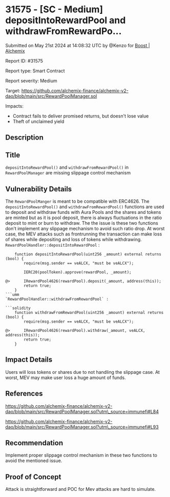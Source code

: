 # 31575 - \[SC - Medium] depositIntoRewardPool and withdrawFromRewardPo...

Submitted on May 21st 2024 at 14:08:32 UTC by @Kenzo for [Boost | Alchemix](https://immunefi.com/bounty/alchemix-boost/)

Report ID: #31575

Report type: Smart Contract

Report severity: Medium

Target: https://github.com/alchemix-finance/alchemix-v2-dao/blob/main/src/RewardPoolManager.sol

Impacts:

* Contract fails to deliver promised returns, but doesn't lose value
* Theft of unclaimed yield

## Description

## Title

`depositIntoRewardPool()` and `withdrawFromRewardPool()` in `RewardPoolManager` are missing slippage control mechanism

## Vulnerability Details

The `RewardPoolManger` is meant to be compatible with ERC4626. The `depositIntoRewardPool()` and `withdrawFromRewardPool()` functions are used to deposit and withdraw funds with Aura Pools and the shares and tokens are minted but as it is pool deposit, there is always fluctuations in the ratio deposit to mint or burn to withdraw. The the issue is these two functions don't implement any slippage mechanism to avoid such ratio drop. At worst case, the MEV attacks such as frontrunning the transaction can make loss of shares while depositing and loss of tokens while withdrawing. `RewardPoolHandler::depositIntoRewardPool` :

````solidity
    function depositIntoRewardPool(uint256 _amount) external returns (bool) {
        require(msg.sender == veALCX, "must be veALCX");

        IERC20(poolToken).approve(rewardPool, _amount);
    
@>      IRewardPool4626(rewardPool).deposit(_amount, address(this));
        return true;
    }
```umm
`RewardPoolHandler::withdrawFromRewardPool` :

```solidity
    function withdrawFromRewardPool(uint256 _amount) external returns (bool) {
        require(msg.sender == veALCX, "must be veALCX");

@>      IRewardPool4626(rewardPool).withdraw(_amount, veALCX, address(this));
        return true;
    }

````

## Impact Details

Users will loss tokens or shares due to not handling the slippage case. At worst, MEV may make user loss a huge amount of funds.

## References

https://github.com/alchemix-finance/alchemix-v2-dao/blob/main/src/RewardPoolManager.sol?utm\_source=immunefi#L84

https://github.com/alchemix-finance/alchemix-v2-dao/blob/main/src/RewardPoolManager.sol?utm\_source=immunefi#L93

## Recommendation

Implement proper slippage control mechanism in these two functions to avoid the mentioned issue.

## Proof of Concept

Attack is straightforward and POC for Mev attacks are hard to simulate.
